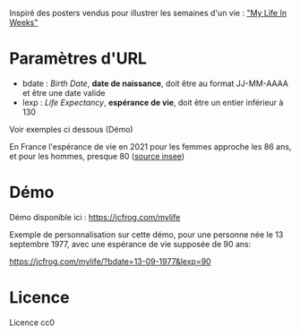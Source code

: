 Inspiré des posters vendus pour illustrer les semaines d'un vie : ["My Life In Weeks"](https://duckduckgo.com/?q=my+life+in+weeks+poster&t=h_&iar=images&iax=images&ia=images)

# Paramètres d'URL

* bdate : *Birth Date*, **date de naissance**, doit être au format JJ-MM-AAAA et être une date valide
* lexp : *Life Expectancy*, **espérance de vie**, doit être un entier inférieur à 130

Voir exemples ci dessous (Démo)

En France l'espérance de vie en 2021 pour les femmes approche les 86 ans, et pour les hommes, presque 80 ([source insee](https://www.insee.fr/fr/statistiques/2416631))

# Démo 

Démo disponible ici : https://jcfrog.com/mylife

Exemple de personnalisation sur cette démo, pour une personne née le 13 septembre 1977, avec une espérance de vie supposée de 90 ans:

https://jcfrog.com/mylife/?bdate=13-09-1977&lexp=90

# Licence 

Licence cc0
